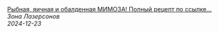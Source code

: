 <!--2024-12-23 09:00:11-->
<div class="yb">
  <a class="nodecor" href="/posts.html?eda/rybnaya_yaichnaya_i_obaldennaya_mimoza_polnyj_recept_po_ssylke_vyshe_shorts_mimoza">
    <img class="preview" data-videoid="EWT_Fo7a7Do" src="https://i2.ytimg.com/vi/EWT_Fo7a7Do/hqdefault.jpg" align="middle" alt="">
  </a>
  <div class="inlbl text">
    <a class="nodecor" href="/posts.html?eda/rybnaya_yaichnaya_i_obaldennaya_mimoza_polnyj_recept_po_ssylke_vyshe_shorts_mimoza">Рыбная, яичная и обалденная МИМОЗА! Полный рецепт по ссылке...</a><br>
    <i class="smaller2">Зона Лазерсoнов</i><br>
    <i class="smaller3">2024-12-23</i>
  </div>
</div>
